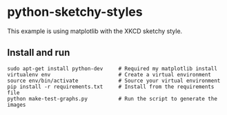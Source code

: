# python-sketchy-styles

This example is using matplotlib with the XKCD sketchy style.

## Install and run
    sudo apt-get install python-dev     # Required my matplotlib install
    virtualenv env                      # Create a virtual environment
    source env/bin/activate             # Source your virtual environment
    pip install -r requirements.txt     # Install from the requirements file
    python make-test-graphs.py          # Run the script to generate the images 

